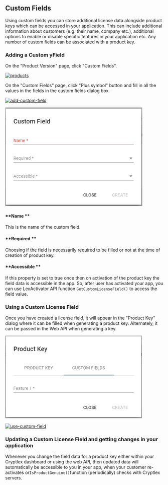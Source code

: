 ## Custom Fields

Using custom fields you can store additional license data alongside product keys which can be accessed in your application. This can include additional information about customers \(e.g. their name, company etc.\), additional options to enable or disable specific features in your application etc. Any number of custom fields can be associated with a product key.

### Adding a Custom yField

On the "Product Version" page, click "Custom Fields".

[![](https://cryptlex.com/public/img/docs/products.png "products")](https://cryptlex.com/public/img/docs/products.png)

On the "Custom Fields" page, click "Plus symbol" button and fill in all the values in the fields in the custom fields dialog box.

[![](https://cryptlex.com/public/img/docs/add-custom-field.png "add-custom-field")](https://cryptlex.com/public/img/docs/add-custom-field.png)

![](/assets/4.PNG)

#### **Name **

This is the name of the custom field.

#### **Required **

Choosing if the field is necessarily required to be filled or not at the time of creation of product key.

#### **Accessible **

If this property is set to true once then on activation of the product key the field data is accessible in the app. So, after user has activated your app, you can use LexActivator API function `GetCustomLicenseField()` to access the field value.

### Using a Custom License Field

Once you have created a license field, it will appear in the "Product Key" dialog where it can be filled when generating a product key. Alternately, it can be passed in the Web API when generating a key.

![](/assets/5.PNG)

[![](https://cryptlex.com/public/img/docs/use-custom-field.png "use-custom-field")](https://cryptlex.com/public/img/docs/use-custom-field.png)

### Updating a Custom License Field and getting changes in your application

Whenever you change the field data for a product key either within your Cryptlex dashboard or using the web API, then updated data will automatically be accessible to you in your app, when your customer re-activates or`IsProductGenuine()`function \(periodically\) checks with Cryptlex servers.

